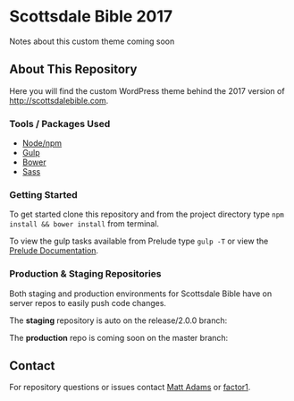 # Scottsdale Bible 2017
Notes about this custom theme coming soon

## About This Repository
Here you will find the custom WordPress theme behind the 2017 version of http://scottsdalebible.com.

### Tools / Packages Used
- [Node/npm](http://npmjs.com)
- [Gulp](http://gulpjs.com)
- [Bower](http://bower.io)
- [Sass](http://sass-lang.com/)


### Getting Started
To get started clone this repository and from the project directory type
`npm install && bower install` from terminal.

To view the gulp tasks available from Prelude type `gulp -T` or view the [Prelude Documentation](https://github.com/factor1/Prelude#readme).

### Production & Staging Repositories
Both staging and production environments for Scottsdale Bible have on server
repos to easily push code changes.

The **staging** repository is auto on the release/2.0.0 branch:

The **production** repo is coming soon on the master branch:


## Contact
For repository questions or issues contact [Matt Adams](mailto:mattadams@factor1studios.com) or
[factor1](http://factor1studios.com).
